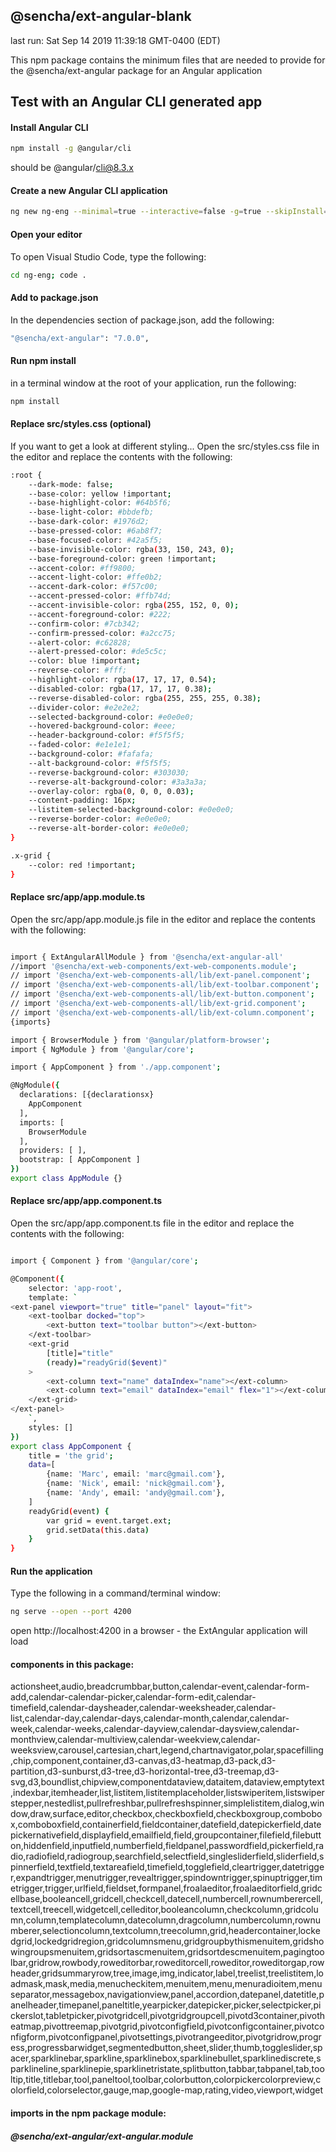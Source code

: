 ## @sencha/ext-angular-blank

last run: Sat Sep 14 2019 11:39:18 GMT-0400 (EDT)

This npm package contains the minimum files that are needed to provide for the @sencha/ext-angular package for an Angular application

## Test with an Angular CLI generated app

#### Install Angular CLI

```sh
npm install -g @angular/cli
```

should be @angular/cli@8.3.x


#### Create a new Angular CLI application

```sh
ng new ng-eng --minimal=true --interactive=false -g=true --skipInstall=true
```

#### Open your editor

To open Visual Studio Code, type the following:

```sh
cd ng-eng; code .
```

#### Add to package.json

In the dependencies section of package.json, add the following:

```sh
"@sencha/ext-angular": "7.0.0",
```

#### Run npm install

in a terminal window at the root of your application, run the following:

```sh
npm install
```

#### Replace src/styles.css (optional)

If you want to get a look at different styling...
Open the src/styles.css file in the editor and replace the contents with the following:

```sh
:root {
    --dark-mode: false;
    --base-color: yellow !important;
    --base-highlight-color: #64b5f6;
    --base-light-color: #bbdefb;
    --base-dark-color: #1976d2;
    --base-pressed-color: #6ab8f7;
    --base-focused-color: #42a5f5;
    --base-invisible-color: rgba(33, 150, 243, 0);
    --base-foreground-color: green !important;
    --accent-color: #ff9800;
    --accent-light-color: #ffe0b2;
    --accent-dark-color: #f57c00;
    --accent-pressed-color: #ffb74d;
    --accent-invisible-color: rgba(255, 152, 0, 0);
    --accent-foreground-color: #222;
    --confirm-color: #7cb342;
    --confirm-pressed-color: #a2cc75;
    --alert-color: #c62828;
    --alert-pressed-color: #de5c5c;
    --color: blue !important;
    --reverse-color: #fff;
    --highlight-color: rgba(17, 17, 17, 0.54);
    --disabled-color: rgba(17, 17, 17, 0.38);
    --reverse-disabled-color: rgba(255, 255, 255, 0.38);
    --divider-color: #e2e2e2;
    --selected-background-color: #e0e0e0;
    --hovered-background-color: #eee;
    --header-background-color: #f5f5f5;
    --faded-color: #e1e1e1;
    --background-color: #fafafa;
    --alt-background-color: #f5f5f5;
    --reverse-background-color: #303030;
    --reverse-alt-background-color: #3a3a3a;
    --overlay-color: rgba(0, 0, 0, 0.03);
    --content-padding: 16px;
    --listitem-selected-background-color: #e0e0e0;
    --reverse-border-color: #e0e0e0;
    --reverse-alt-border-color: #e0e0e0;
}

.x-grid {
    --color: red !important;
}
```

#### Replace src/app/app.module.ts

Open the src/app/app.module.js file in the editor and replace the contents with the following:

```sh

import { ExtAngularAllModule } from '@sencha/ext-angular-all'
//import '@sencha/ext-web-components/ext-web-components.module';
// import '@sencha/ext-web-components-all/lib/ext-panel.component';
// import '@sencha/ext-web-components-all/lib/ext-toolbar.component';
// import '@sencha/ext-web-components-all/lib/ext-button.component';
// import '@sencha/ext-web-components-all/lib/ext-grid.component';
// import '@sencha/ext-web-components-all/lib/ext-column.component';
{imports}

import { BrowserModule } from '@angular/platform-browser';
import { NgModule } from '@angular/core';

import { AppComponent } from './app.component';

@NgModule({
  declarations: [{declarationsx}
    AppComponent
  ],
  imports: [
    BrowserModule
  ],
  providers: [ ],
  bootstrap: [ AppComponent ]
})
export class AppModule {}

```


#### Replace src/app/app.component.ts

Open the src/app/app.component.ts file in the editor and replace the contents with the following: 

```sh

import { Component } from '@angular/core';

@Component({
    selector: 'app-root',
    template: `
<ext-panel viewport="true" title="panel" layout="fit">
    <ext-toolbar docked="top">
        <ext-button text="toolbar button"></ext-button>
    </ext-toolbar>
    <ext-grid
        [title]="title"
        (ready)="readyGrid($event)"
    >
        <ext-column text="name" dataIndex="name"></ext-column>
        <ext-column text="email" dataIndex="email" flex="1"></ext-column>
    </ext-grid>
</ext-panel>
    `,
    styles: []
})
export class AppComponent {
    title = 'the grid';
    data=[
        {name: 'Marc', email: 'marc@gmail.com'},
        {name: 'Nick', email: 'nick@gmail.com'},
        {name: 'Andy', email: 'andy@gmail.com'},
    ]
    readyGrid(event) {
        var grid = event.target.ext;
        grid.setData(this.data)
    }
}

```

#### Run the application

Type the following in a command/terminal window:

```sh
ng serve --open --port 4200
```

open http://localhost:4200 in a browser - the ExtAngular application will load

#### components in this package:

actionsheet,audio,breadcrumbbar,button,calendar-event,calendar-form-add,calendar-calendar-picker,calendar-form-edit,calendar-timefield,calendar-daysheader,calendar-weeksheader,calendar-list,calendar-day,calendar-days,calendar-month,calendar,calendar-week,calendar-weeks,calendar-dayview,calendar-daysview,calendar-monthview,calendar-multiview,calendar-weekview,calendar-weeksview,carousel,cartesian,chart,legend,chartnavigator,polar,spacefilling,chip,component,container,d3-canvas,d3-heatmap,d3-pack,d3-partition,d3-sunburst,d3-tree,d3-horizontal-tree,d3-treemap,d3-svg,d3,boundlist,chipview,componentdataview,dataitem,dataview,emptytext,indexbar,itemheader,list,listitem,listitemplaceholder,listswiperitem,listswiperstepper,nestedlist,pullrefreshbar,pullrefreshspinner,simplelistitem,dialog,window,draw,surface,editor,checkbox,checkboxfield,checkboxgroup,combobox,comboboxfield,containerfield,fieldcontainer,datefield,datepickerfield,datepickernativefield,displayfield,emailfield,field,groupcontainer,filefield,filebutton,hiddenfield,inputfield,numberfield,fieldpanel,passwordfield,pickerfield,radio,radiofield,radiogroup,searchfield,selectfield,singlesliderfield,sliderfield,spinnerfield,textfield,textareafield,timefield,togglefield,cleartrigger,datetrigger,expandtrigger,menutrigger,revealtrigger,spindowntrigger,spinuptrigger,timetrigger,trigger,urlfield,fieldset,formpanel,froalaeditor,froalaeditorfield,gridcellbase,booleancell,gridcell,checkcell,datecell,numbercell,rownumberercell,textcell,treecell,widgetcell,celleditor,booleancolumn,checkcolumn,gridcolumn,column,templatecolumn,datecolumn,dragcolumn,numbercolumn,rownumberer,selectioncolumn,textcolumn,treecolumn,grid,headercontainer,lockedgrid,lockedgridregion,gridcolumnsmenu,gridgroupbythismenuitem,gridshowingroupsmenuitem,gridsortascmenuitem,gridsortdescmenuitem,pagingtoolbar,gridrow,rowbody,roweditorbar,roweditorcell,roweditor,roweditorgap,rowheader,gridsummaryrow,tree,image,img,indicator,label,treelist,treelistitem,loadmask,mask,media,menucheckitem,menuitem,menu,menuradioitem,menuseparator,messagebox,navigationview,panel,accordion,datepanel,datetitle,panelheader,timepanel,paneltitle,yearpicker,datepicker,picker,selectpicker,pickerslot,tabletpicker,pivotgridcell,pivotgridgroupcell,pivotd3container,pivotheatmap,pivottreemap,pivotgrid,pivotconfigfield,pivotconfigcontainer,pivotconfigform,pivotconfigpanel,pivotsettings,pivotrangeeditor,pivotgridrow,progress,progressbarwidget,segmentedbutton,sheet,slider,thumb,toggleslider,spacer,sparklinebar,sparkline,sparklinebox,sparklinebullet,sparklinediscrete,sparklineline,sparklinepie,sparklinetristate,splitbutton,tabbar,tabpanel,tab,tooltip,title,titlebar,tool,paneltool,toolbar,colorbutton,colorpickercolorpreview,colorfield,colorselector,gauge,map,google-map,rating,video,viewport,widget

#### imports in the npm package module:
##### @sencha/ext-angular/ext-angular.module

